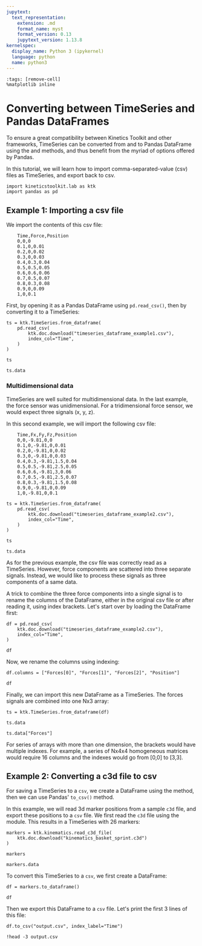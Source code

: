 ```yaml
---
jupytext:
  text_representation:
    extension: .md
    format_name: myst
    format_version: 0.13
    jupytext_version: 1.13.8
kernelspec:
  display_name: Python 3 (ipykernel)
  language: python
  name: python3
---
```


```{code-cell} ipython3
:tags: [remove-cell]
%matplotlib inline
```

# Converting between TimeSeries and Pandas DataFrames

To ensure a great compatibility between Kinetics Toolkit and other frameworks, TimeSeries can be converted from and to Pandas DataFrame using the [](api/ktk.TimeSeries.from_dataframe.rst) and [](api/ktk.TimeSeries.to_dataframe.rst) methods, and thus benefit from the myriad of options offered by Pandas.

In this tutorial, we will learn how to import comma-separated-value (csv) files as TimeSeries, and export back to csv.

```{code-cell} ipython3
import kineticstoolkit.lab as ktk
import pandas as pd
```

## Example 1: Importing a csv file

We import the contents of this csv file:

```
    Time,Force,Position
    0,0,0
    0.1,0,0.01
    0.2,0,0.02
    0.3,0,0.03
    0.4,0.3,0.04
    0.5,0.5,0.05
    0.6,0.6,0.06
    0.7,0.5,0.07
    0.8,0.3,0.08
    0.9,0,0.09
    1,0,0.1
```

First, by opening it as a Pandas DataFrame using `pd.read_csv()`, then by converting it to a TimeSeries:

```{code-cell} ipython3
ts = ktk.TimeSeries.from_dataframe(
    pd.read_csv(
        ktk.doc.download("timeseries_dataframe_example1.csv"),
        index_col="Time",
    )
)

ts
```

```{code-cell} ipython3
ts.data
```

### Multidimensional data

TimeSeries are well suited for multidimensional data. In the last example, the force sensor was unidimensional. For a tridimensional force sensor, we would expect three signals (x, y, z).

In this second example, we will import the following csv file:

```
    Time,Fx,Fy,Fz,Position
    0,0,-9.81,0,0
    0.1,0,-9.81,0,0.01
    0.2,0,-9.81,0,0.02
    0.3,0,-9.81,0,0.03
    0.4,0.3,-9.81,1.5,0.04
    0.5,0.5,-9.81,2.5,0.05
    0.6,0.6,-9.81,3,0.06
    0.7,0.5,-9.81,2.5,0.07
    0.8,0.3,-9.81,1.5,0.08
    0.9,0,-9.81,0,0.09
    1,0,-9.81,0,0.1
```

```{code-cell} ipython3
ts = ktk.TimeSeries.from_dataframe(
    pd.read_csv(
        ktk.doc.download("timeseries_dataframe_example2.csv"),
        index_col="Time",
    )
)

ts
```

```{code-cell} ipython3
ts.data
```

As for the previous example, the csv file was correctly read as a TimeSeries. However, force components are scattered into three separate signals. Instead, we would like to process these signals as three components of a same data.

A trick to combine the three force components into a single signal is to rename the columns of the DataFrame, either in the original csv file or after reading it, using index brackets. Let's start over by loading the DataFrame first:

```{code-cell} ipython3
df = pd.read_csv(
    ktk.doc.download("timeseries_dataframe_example2.csv"),
    index_col="Time",
)

df
```

Now, we rename the columns using indexing:

```{code-cell} ipython3
df.columns = ["Forces[0]", "Forces[1]", "Forces[2]", "Position"]

df
```

Finally, we can import this new DataFrame as a TimeSeries. The forces signals are combined into one Nx3 array:

```{code-cell} ipython3
ts = ktk.TimeSeries.from_dataframe(df)

ts.data
```

```{code-cell} ipython3
ts.data["Forces"]
```

For series of arrays with more than one dimension, the brackets would have multiple indexes. For example, a series of Nx4x4 homogeneous matrices would require 16 columns and the indexes would go from [0,0] to [3,3].

## Example 2: Converting a c3d file to csv

For saving a TimeSeries to a `csv`, we create a DataFrame using the  [](api/ktk.TimeSeries.to_dataframe.rst) method, then we can use Pandas' `to_csv()` method.

In this example, we will read 3d marker positions from a sample `c3d` file, and export these positions to a `csv` file. We first read the `c3d` file using the [](api/ktk.kinematics.rst) module. This results in a TimeSeries with 26 markers:

```{code-cell} ipython3
markers = ktk.kinematics.read_c3d_file(
    ktk.doc.download("kinematics_basket_sprint.c3d")
)

markers
```

```{code-cell} ipython3
markers.data
```

To convert this TimeSeries to a `csv`, we first create a DataFrame:

```{code-cell} ipython3
df = markers.to_dataframe()

df
```

Then we export this DataFrame to a `csv` file. Let's print the first 3 lines of this file:

```{code-cell} ipython3
df.to_csv("output.csv", index_label="Time")

!head -3 output.csv
```

